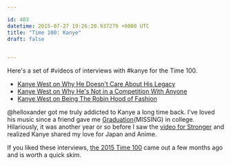 ```yaml
---

id: 403
datetime: 2015-07-27 19:26:20.937279 +0000 UTC
title: "Time 100: Kanye"
draft: false


---
```


Here's a set of #videos of interviews with #kanye for the Time 100. 

 - [Kanye West on Why He Doesn't Care About His Legacy](https://www.youtube.com/watch?v=Yd2V68HUlYs&feature=youtu.be)
 - [Kanye West on Why He's Not in a Competition With Anyone](https://www.youtube.com/watch?v=Goood8R6Zjo&feature=youtu.be)
 - [Kanye West on Being The Robin Hood of Fashion](https://www.youtube.com/watch?v=HKXqrPRECG0&feature=youtu.be)

@helloxander got me truly addicted to Kanye a long time back. I've loved his music since a friend gave me [Graduation](https://en.wikipedia.org/wiki/Graduation_%!a(MISSING)lbum%!)(MISSING) in college. Hilariously, it was another year or so before I saw the [video for Stronger](https://www.youtube.com/watch?v=PsO6ZnUZI0g) and realized Kanye shared my love for Japan and Anime.

If you liked these interviews, [the 2015 Time 100](http://time.com/collection/2015-time-100/) came out a few months ago and is worth a quick skim.
